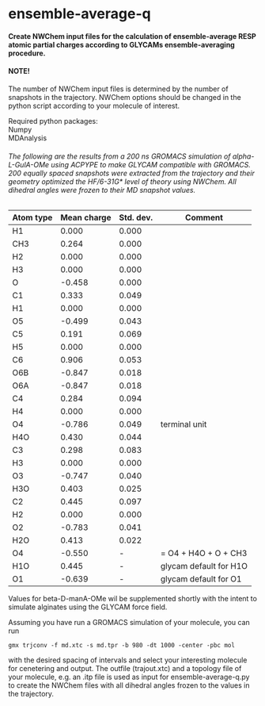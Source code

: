 # ensemble-average-q

#### Create NWChem input files for the calculation of ensemble-average RESP atomic partial charges according to GLYCAMs ensemble-averaging procedure.

#### NOTE!
The number of NWChem input files is determined by the number of snapshots in the trajectory. NWChem options should be changed in the python script according to your molecule of interest. 

Required python packages: \
Numpy \
MDAnalysis 

###### The following are the results from a 200 ns GROMACS simulation of alpha-L-GulA-OMe using ACPYPE to make GLYCAM compatible with GROMACS. 200 equally spaced snapshots were extracted from the trajectory and their geometry optimized the HF/6-31G* level of theory using NWChem. All dihedral angles were frozen to their MD snapshot values.

| Atom type | Mean charge | Std. dev. | Comment |
| --- | --- | --- | --- |
H1  |   0.000 |  0.000 |                            
CH3 |   0.264 |  0.000 |                            
H2  |   0.000 |  0.000 |                            
H3  |   0.000 |  0.000 |                            
 O  |  -0.458 |  0.000 |                            
C1  |   0.333 |  0.049 |                            
H1  |   0.000 |  0.000 |                            
O5  |  -0.499 |  0.043 |                            
C5  |   0.191 |  0.069 |                            
H5  |   0.000 |  0.000 |                            
C6  |   0.906 |  0.053 |                            
O6B |  -0.847 |  0.018 |                            
O6A |  -0.847 |  0.018 |                            
C4  |   0.284 |  0.094 |                            
H4  |   0.000 |  0.000 |                            
O4  |  -0.786 |  0.049 |terminal unit               
H4O |   0.430 |  0.044 |                            
C3  |   0.298 |  0.083 |                            
H3  |   0.000 |  0.000 |                            
O3  |  -0.747 |  0.040 |                            
H3O |   0.403 |  0.025 |                            
C2  |   0.445 |  0.097 |                            
H2  |   0.000 |  0.000 |                            
O2  |  -0.783 |  0.041 |                            
H2O |   0.413 |  0.022 |                            
O4  |  -0.550 |   -    |= O4 + H4O + O + CH3           
H1O |   0.445 |   -    |glycam default for H1O
O1  |  -0.639 |   -    |glycam default for O1 

Values for beta-D-manA-OMe wil be supplemented shortly with the intent to simulate alginates using the GLYCAM force field. 


Assuming you have run a GROMACS simulation of your molecule, you can run 

    gmx trjconv -f md.xtc -s md.tpr -b 980 -dt 1000 -center -pbc mol
    
with the desired spacing of intervals and select your interesting molecule for cenetering and output. The outfile (trajout.xtc) and a topology file of your molecule, e.g. an .itp file is used as input for ensemble-average-q.py to create the NWChem files with all dihedral angles frozen to the values in the trajectory. 
